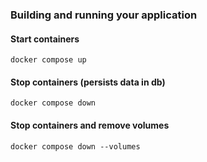 ### Building and running your application

#### Start containers
`docker compose up`

#### Stop containers (persists data in db)
`docker compose down`

#### Stop containers and remove volumes
`docker compose down --volumes`
